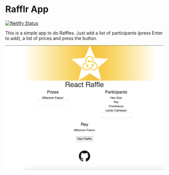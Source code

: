 # Rafflr App

[![Netlify Status](https://api.netlify.com/api/v1/badges/f7188396-6484-4e66-8b01-7d6bd003fc81/deploy-status)](https://app.netlify.com/sites/rafflrapp/deploys)

This is a simple app to do Raffles. Just add a list of participants (press Enter to add), a list of prices and press the button.

![Screenshot of the app](screenshot.png)
